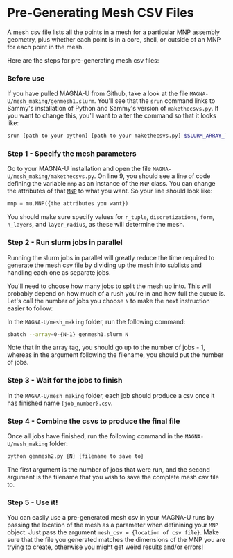 # Pre-Generating Mesh CSV Files
A mesh csv file lists all the points in a mesh for a particular MNP assembly geometry, plus whether each point is in a core, shell, or outside of an MNP for each point in the mesh.

Here are the steps for pre-generating mesh csv files:

### Before use

If you have pulled MAGNA-U from Github, take a look at the file `MAGNA-U/mesh_making/genmesh1.slurm`. You'll see that the `srun` command links to Sammy's installation of Python and Sammy's version of `makethecsvs.py`. If you want to change this, you'll want to alter the command so that it looks like:
```bash
srun [path to your python] [path to your makethecsvs.py] $SLURM_ARRAY_TASK_ID $1
```

### Step 1 - Specify the mesh parameters
Go to your MAGNA-U installation and open the file `MAGNA-U/mesh_making/makethecsvs.py`. On line 9, you should see a line of code defining the variable `mnp` as an instance of the `MNP` class. You can change the attributes of that [`MNP`](MNP.md) to what you want. So your line should look like:
```python
mnp = mu.MNP({the attributes you want})
```
You should make sure specify values for  `r_tuple`, `discretizations`, `form`, `n_layers`, and `layer_radius`, as these will determine the mesh.

### Step 2 - Run slurm jobs in parallel
Running the slurm jobs in parallel will greatly reduce the time required to generate the mesh csv file by dividing up the mesh into sublists and handling each one as separate jobs.

You'll need to choose how many jobs to split the mesh up into. This will probably depend on how much of a rush you're in and how full the queue is. Let's call the number of jobs you choose `N` to make the next instruction easier to follow:

In the `MAGNA-U/mesh_making` folder, run the following command:
```bash
sbatch --array=0-{N-1} genmesh1.slurm N
```
Note that in the array tag, you should go up to the number of jobs - 1, whereas in the argument following the filename, you should put the number of jobs.

### Step 3 - Wait for the jobs to finish
In the `MAGNA-U/mesh_making` folder, each job should produce a csv once it has finished name `{job_number}.csv`.

### Step 4 - Combine the csvs to produce the final file
Once all jobs have finished, run the following command in the `MAGNA-U/mesh_making` folder:
```bash
python genmesh2.py {N} {filename to save to}
```
The first argument is the number of jobs that were run, and the second argument is the filename that you wish to save the complete mesh csv file to.

### Step 5 - Use it!
You can easily use a pre-generated mesh csv in your MAGNA-U runs by passing the location of the mesh as a parameter when definining your `MNP` object. Just pass the argument `mesh_csv = {location of csv file}`. Make sure that the file you generated matches the dimensions of the MNP you are trying to create, otherwise you might get weird results and/or errors!
